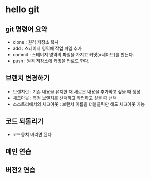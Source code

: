 # hello git

## git 명령어 요약

- clone : 원격 저장소 복사
- add : 스테이지 영역에 작업 파일 추가
- commit : 스테이지 영역의 파일을 가지고 커밋(=세이브)를 만든다.
- push : 원격 저장소에 커밋을 업로드 한다.

## 브랜치 변경하기

- 브랜치란 : 기존 내용을 유지한 채 새로운 내용을 추가하고 싶을 때 생성
- 체크아웃 : 특정 브랜치를 선택하고 작업하고 싶을 때 선택
- 소스트리에서의 체크아웃 : 브랜치 이름을 더블클릭만 해도 체크아웃 가능

## 코드 되돌리기
 - 코드뭉치 버리면 된다


## 메인 연습

## 버전2 연습

